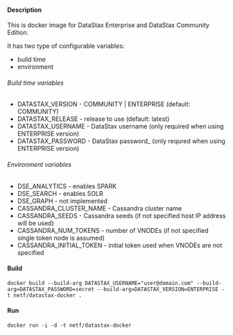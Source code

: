 #### Description
This is docker image for DataStax Enterprise and DataStax Community Edition. 

It has two type of configurable variables:

* build time 
* environment 

###### Build time variables
* DATASTAX_VERSION - COMMUNITY | ENTERPRISE (default: COMMUNITY)
* DATASTAX_RELEASE - release to use (default: latest)
* DATASTAX_USERNAME - DataStax username (only required when using ENTERPRISE version)
* DATASTAX_PASSWORD - DataStax password_ (only requred when using ENTERPRISE version)

###### Environment variables
* DSE_ANALYTICS - enables SPARK
* DSE_SEARCH - enables SOLR
* DSE_GRAPH - not implemented
* CASSANDRA_CLUSTER_NAME - Cassandra cluster name
* CASSANDRA_SEEDS - Cassandra seeds (if not specified host IP address will be used)
* CASSANDRA_NUM_TOKENS - number of VNODEs (if not specified single token node is assumed)
* CASSANDRA_INITIAL_TOKEN - initial token used when VNODEs are not specified 

#### Build
```
docker build --build-arg DATASTAX_USERNAME="user@domain.com" --build-arg=DATASTAX_PASSWORD=secret --build-arg=DATASTAX_VERSION=ENTERPRISE -t netf/datastax-docker .
```

#### Run
```
docker run -i -d -t netf/datastax-docker
```
